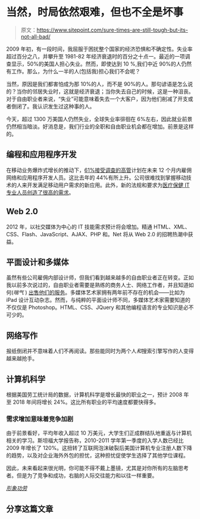 # 当然，时局依然艰难，但也不全是坏事

> 原文：<https://www.sitepoint.com/sure-times-are-still-tough-but-its-not-all-bad/>

2009 年初，有一段时间，我屈服于困扰整个国家的经济恐惧和不确定性。失业率超过百分之八，并攀升至 1981-82 年经济衰退时的百分之十点一。最近的一项调查显示，50%的美国人担心失业。然而，即使达到 10 %,我们中近 90%的人仍然有工作。那么，为什么一半的人(包括我)担心我们不会呢？

当然，原因是我们都害怕成为那 10%的人，而不是 90%的人。那句谚语是怎么说的？当你的邻居失业时，这就是经济衰退；当你失去自己的时候，这是一种沮丧。对于自由职业者来说，“失业”可能意味着失去一个大客户，因为他们削减了开支或者倒闭了。我认识发生过这种事的人。

今天，超过 1300 万美国人仍然失业，全球失业率徘徊在 6%左右，因此就业前景仍然相当暗淡。好消息是，我们行业的全职和自由职业机会都在增加。前景是这样的。

## 编程和应用程序开发

在移动业务爆炸式增长的推动下，[61%接受调查的高管](http://www.computerworld.com/s/article/358381/9_Hot_Skills_for_2012 "9 hot IT skills for 2012")计划在未来 12 个月内雇佣网络和应用程序开发人员。这比去年的 44%有所上升。公司很难找到掌握移动技术的人来开发满足移动用户需求的新应用。此外，新的法规和要求为[医疗保健 IT 专业人员创造了很高的需求](http://www.healthecareers.com/article/healthcare-it-talent-war-is-on/162096 "Healthcare IT Talent War Is On")。

## Web 2.0

2012 年，以社交媒体为中心的 IT 技能需求预计将会增加。精通 HTML、XML、CSS、Flash、JavaScript、AJAX、PHP 和。Net 将从 Web 2.0 的招聘热潮中获益。

## 平面设计和多媒体

虽然有些公司雇佣内部设计师，但我们看到越来越多的自由职业者正在转变。正如我以前多次说过的，自由职业者需要是熟练的商务人士、网络工作者，并且知道如何(*喘气* ) [出售他们的服务](https://www.sitepoint.com/act-like-a-salesperson-and-sell-something-already/ "Act Like a Salesperson and Sell Something Already")。多媒体艺术家拥有两年前不存在的机会——比如为 iPad 设计互动杂志。然而，与纯粹的平面设计师不同，多媒体艺术家需要知道的不仅仅是 Photoshop。HTML、CSS、JQuery 和其他编程语言的专业知识是必不可少的。

## 网络写作

报纸倒闭并不意味着人们不再阅读。那些能同时为两个人*和*搜索引擎写作的人变得越来越抢手。

## 计算机科学

根据美国劳工统计局的数据，计算机科学是增长最快的职业之一，预计 2008 年至 2018 年间将增长 24%。这比所有职业的平均速度都要快得多。

### 需求增加意味着竞争加剧

由于前景看好，平均年收入超过 10 万美元，大学生们正成群结队地重返与计算机相关的学习。斯坦福大学报告称，2010-2011 学年第一季度的入学人数已经比 2009 年增长了 120%。这扭转了互联网泡沫破裂后美国计算机专业注册人数下降的趋势，以及对企业海外外包的担忧，这种担忧促使学生选择了其他学位课程。

因此，未来看起来很光明，你可能不得不戴上墨镜，尤其是对你所有的左脑思考者。但是为了竞争和成功，右脑的人际交往能力和以往一样重要。

*[形象功劳](http://www.sxc.hu/profile/ba1969)*

## 分享这篇文章